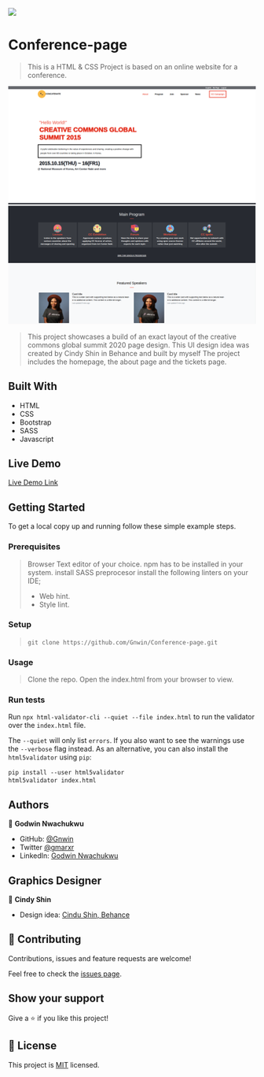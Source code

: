 ![](https://img.shields.io/badge/Microverse-blueviolet)

# Conference-page

> This is a HTML &amp; CSS Project is based on an online website for a conference.

![screenshot](https://github.com/Gnwin/Conference-page/blob/conference/assets/images/conferenceMockup.png)
![screenshot](https://github.com/Gnwin/Conference-page/blob/conference/assets/images/conferenceMockup1.png)
<!-- ![screenshot](https://github.com/Gnwin/Godwin-Eraani-Next-Web-project/blob/nextweb/assets/images/Screenshotnewtnw.png) -->

> This project showcases a build of an exact layout of the creative commons global summit 2020 page design.
> This UI design idea was created by Cindy Shin in Behance and built by myself 
> The project includes the homepage, the about page and the tickets page.

## Built With

- HTML
- CSS
- Bootstrap
- SASS
- Javascript

## Live Demo

[Live Demo Link](https://raw.githack.com/Gnwin/Conference-page/conference/index.html)

## Getting Started

To get a local copy up and running follow these simple example steps.

### Prerequisites

> Browser
> Text editor of your choice.
> npm has to be installed in your system.
> install SASS preprocesor
> install the following linters on your IDE;
> - Web hint.
> - Style lint.

### Setup

> `git clone https://github.com/Gnwin/Conference-page.git`

### Usage

> Clone the repo.
> Open the index.html from your browser to view.

### Run tests

Run `npx html-validator-cli --quiet --file index.html` to run the validator over the `index.html` file.

The `--quiet` will only list `errors`. If you also want to see the warnings use the `--verbose` flag instead.
As an alternative, you can also install the `html5validator` using `pip`:

```
pip install --user html5validator
html5validator index.html
```

## Authors

👤 **Godwin Nwachukwu**

- GitHub: [@Gnwin](https://github.com/Gnwin)
- Twitter [@gmarxr](https://twitter.com/gmarxr)
- LinkedIn: [Godwin Nwachukwu](https://www.linkedin.com/in/n-gwin/)

## Graphics Designer

👤 **Cindy Shin**

- Design idea: [Cindu Shin, Behance](https://www.behance.net/adagio07)

## 🤝 Contributing

Contributions, issues and feature requests are welcome!

Feel free to check the [issues page](https://github.com/Gnwin/Conference-page/issues).

## Show your support

Give a ⭐️ if you like this project!

## 📝 License

This project is [MIT](https://www.mit.edu/~amini/LICENSE.md) licensed.